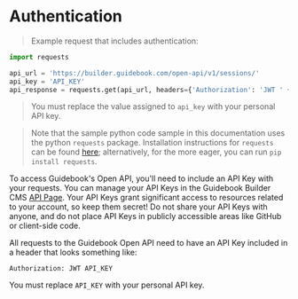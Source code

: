 # Authentication


> Example request that includes authentication:

```python
import requests

api_url = 'https://builder.guidebook.com/open-api/v1/sessions/'
api_key = 'API_KEY'
api_response = requests.get(api_url, headers={'Authorization': 'JWT ' + api_key})
```

> You must replace the value assigned to `api_key` with your personal API key.

> Note that the sample python code sample in this documentation uses the python `requests` package. Installation instructions for `requests` can be found [here](http://docs.python-requests.org/en/master/); alternatively, for the more eager, you can run `pip install requests`.



To access Guidebook's Open API, you'll need to include an API Key with your requests. You can manage your API Keys in the Guidebook Builder CMS [API Page](https://builder.guidebook.com/#/account/api/). Your API Keys grant significant access to resources related to your account, so keep them secret! Do not share your API Keys with anyone, and do not place API Keys in publicly accessible areas like GitHub or client-side code.

All requests to the Guidebook Open API need to have an API Key included in a header that looks something like:

`Authorization: JWT API_KEY`

<aside class="notice">
You must replace <code>API_KEY</code> with your personal API key.
</aside>
